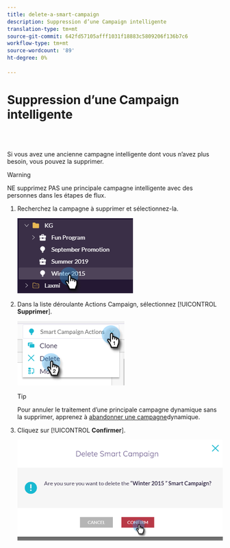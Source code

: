 ```yaml
---
title: delete-a-smart-campaign
description: Suppression d’une Campaign intelligente
translation-type: tm+mt
source-git-commit: 642fd57105afff1031f18883c5809206f136b7c6
workflow-type: tm+mt
source-wordcount: '89'
ht-degree: 0%

---
```



# Suppression d’une Campaign intelligente

<br> 

Si vous avez une ancienne campagne intelligente dont vous n’avez plus besoin, vous pouvez la supprimer.

>[!WARNING]
>
>NE supprimez PAS une principale campagne intelligente avec des personnes dans les étapes de flux.

1. Recherchez la campagne à supprimer et sélectionnez-la.

   ![Image un](/help/sky/assets/smart-campaigns/delete-a-smart-campaign/delete-a-smart-campaign-1.png)

1. Dans la liste déroulante Actions  Campaign, sélectionnez [!UICONTROL **Supprimer**].

   ![Image 2](/help/sky/assets/smart-campaigns/delete-a-smart-campaign/delete-a-smart-campaign-2.png)

   >[!TIP]
   >
   >Pour annuler le traitement d’une principale campagne dynamique sans la supprimer, apprenez à [abandonner une campagne](https://docs.marketo.com/display/DOCS/Abort+a+Smart+Campaign)dynamique.

1. Cliquez sur [!UICONTROL **Confirmer**].

   ![Image trois](/help/sky/assets/smart-campaigns/delete-a-smart-campaign/delete-a-smart-campaign-3.png)
